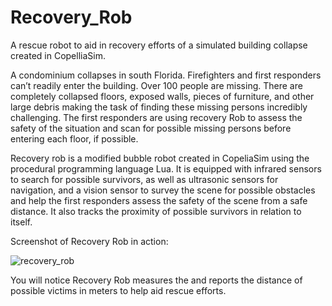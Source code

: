 # Recovery_Rob
A rescue robot to aid in recovery efforts of a simulated building collapse created in CopelliaSim.

A condominium collapses in south Florida. Firefighters and first responders can’t readily enter the building. Over 100 people are missing. There are completely collapsed floors, exposed walls, pieces of furniture, and other large debris making the task of finding these missing persons incredibly challenging. The first responders are using recovery Rob to assess the safety of the situation and scan for possible missing persons before entering each floor, if possible.

Recovery rob is a modified bubble robot created in CopeliaSim using the procedural programming language Lua. It is equipped with infrared sensors to search for possible survivors, as well as ultrasonic sensors for navigation, and a vision sensor to survey the scene for possible obstacles and help the first responders assess the safety of the scene from a safe distance. It also tracks the proximity of possible survivors in relation to itself.

Screenshot of Recovery Rob in action:

![recovery_rob](https://user-images.githubusercontent.com/79055002/155598149-b50648ab-8936-45cf-bf22-e35284d4d476.png)


You will notice Recovery Rob measures the and reports the distance of possible victims in meters to help aid rescue efforts.


